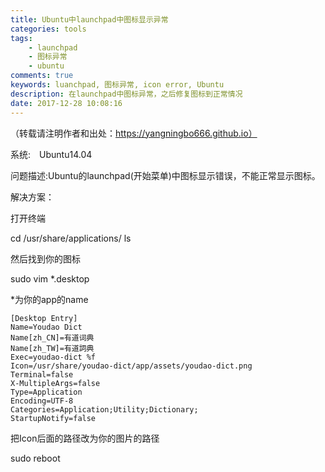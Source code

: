 ```yaml
---
title: Ubuntu中launchpad中图标显示异常
categories: tools 
tags:
    - launchpad
    - 图标异常
    - ubuntu
comments: true
keywords: luanchpad, 图标异常, icon error, Ubuntu
description: 在launchpad中图标异常，之后修复图标到正常情况
date: 2017-12-28 10:08:16
---
```

（转载请注明作者和出处：https://yangningbo666.github.io）

系统:　Ubuntu14.04

问题描述:Ubuntu的launchpad(开始菜单)中图标显示错误，不能正常显示图标。

解决方案：

打开终端

cd /usr/share/applications/
ls

然后找到你的图标

sudo vim *.desktop

*为你的app的name

    [Desktop Entry]
    Name=Youdao Dict
    Name[zh_CN]=有道词典
    Name[zh_TW]=有道詞典
    Exec=youdao-dict %f
    Icon=/usr/share/youdao-dict/app/assets/youdao-dict.png
    Terminal=false
    X-MultipleArgs=false
    Type=Application
    Encoding=UTF-8
    Categories=Application;Utility;Dictionary;
    StartupNotify=false

把Icon后面的路径改为你的图片的路径

sudo reboot